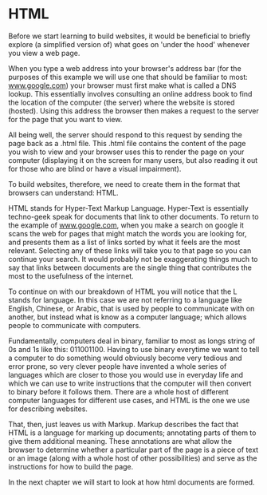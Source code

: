 # HTML
Before we start learning to build websites, it would be beneficial to briefly explore (a simplified version of) what goes on 'under the hood' whenever you view a web page.

When you type a web address into your browser's address bar (for the purposes of this example we will use one that should be familiar to most: www.google.com) your browser must first make what is called a DNS lookup. This essentially involves consulting an online address book to find the location of the computer (the server) where the website is stored (hosted). Using this address the browser then makes a request to the server for the page that you want to view.

All being well, the server should respond to this request by sending the page back as a .html file. This .html file contains the content of the page you wish to view and your browser uses this to render the page on your computer (displaying it on the screen for many users, but also reading it out for those who are blind or have a visual impairment).

To build websites, therefore, we need to create them in the format that browsers can understand: HTML.

HTML stands for Hyper-Text Markup Language. Hyper-Text is essentially techno-geek speak for documents that link to other documents. To return to the example of www.google.com, when you make a search on google it scans the web for pages that might match the words you are looking for, and presents them as a list of links sorted by what it feels are the most relevant. Selecting any of these links will take you to that page so you can continue your search. It would probably not be exaggerating things much to say that links between documents are the single thing that contributes the most to the usefulness of the internet.

To continue on with our breakdown of HTML you will notice that the L stands for language. In this case we are not referring to a language like English, Chinese, or Arabic, that is used by people to communicate with on another, but instead what is know as a computer language; which allows people to communicate with computers.

Fundamentally, computers deal in binary, familiar to most as longs string of 0s and 1s like this: 011001100. Having to use binary everytime we want to tell a computer to do something would obviously become very tedious and error prone, so very clever people have invented a whole series of languages which are closer to those you would use in everyday life and which we can use to write instructions that the computer will then convert to binary before it follows them. There are a whole host of different computer languages for different use cases, and HTML is the one we use for describing websites.

That, then, just leaves us with Markup. Markup describes the fact that HTML is a language for marking up documents; annotating parts of them to give them additional meaning. These annotations are what allow the browser to determine whether a particular part of the page is a piece of text or an image (along with a whole host of other possibilities) and serve as the instructions for how to build the page.

In the next chapter we will start to look at how html documents are formed.